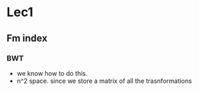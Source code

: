 # Lec1 
## Fm index
### BWT
- we know how to do this.
- n^2 space. since we store a matrix of all the trasnformations
